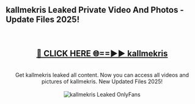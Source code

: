 <h2>kallmekris Leaked Private Video And Photos - Update Files 2025!</h2>
<br>
<div align="center">
<h2><a href="https://linkcuts.com/hfmhzwbr" rel="nofollow">🔴 CLICK HERE 🌐==►► kallmekris</a></h2>
<br>
Get kallmekris leaked all content. Now you can access all videos and pictures of kallmekris. New Updated Files 2025!
<br>
<br>
<a href="https://linkcuts.com/hfmhzwbr" rel="nofollow" data-target="animated-image.originalLink"><img src="https://i.ibb.co.com/WyWwxjT/player-gif2.gif" alt="kallmekris Leaked OnlyFans" style="max-width: 100%; display: inline-block;" data-target="animated-image.originalImage"></a>
</div>
<br>